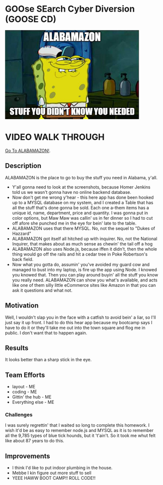 # GOOse SEarch Cyber Diversion (GOOSE CD)
![GOOSE CD](https://raw.githubusercontent.com/wattskimzey/ALABAMAZON/master/images/alabamazon.PNG)

# VIDEO WALK THROUGH
[Go To ALABAMAZON!](https://drive.google.com/file/d/1pQrqWTIJ8V88o5sW6bZLgx_thzCRBB4G/view).

## Description
ALABAMAZON is the place to go to buy the stuff you need in Alabama, y'all.
* Y'all gonna need to look at the screenshots, because Homer Jenkins told us we wasn't gonna have no online backend database.
* Now don't get me wrong y'hear - this here app has done been hooked up to a MYSQL database on my system, and I created a Table that has all the stuff that's done gonna be sold.  Each one a-them items has a unique id, name, department, price and quantity. I was gonna put in color options, but Maw Maw was callin' us in fer dinner so I had to cut off afore she punched me in the eye for bein' late to the table. 
* ALABAMAZON uses that there MYSQL.  No, not the sequel to "Dukes of Hazzard"
* ALABAMAZON got itself all hitched up with inquirer.  No, not the National Inquirer, that makes about as much sense as chewin' the tail off a hog
* ALABAMAZON also uses Node.js, because iffen it didn't, then the whole thing would go off the rails and hit a cedar tree in Poke Robertson's back field.  
* Now what you gotta do, assumin' you've avoided my guard cow and managed to bust into my laptop, is fire up the app using Node.  I knowed you knowed that.  Then you can play around buyin' all the stuff you know you really need.  ALABAMAZON can show you what's available, and acts like one of them silly little eCommerce sites like Amazon in that you can ask it questions and what not.  

## Motivation
Well, I wouldn't slap you in the face with a catfish to avoid bein' a liar, so I'll just say it up front.  I had to do this hear app because my bootcamp says I have to do it or they'll take me out into the town square and flog me in public.  I don't want that to happen again. 

## Results
It looks better than a sharp stick in the eye.

## Team Efforts
* layout - ME
* coding - ME
* Gittin' the hub - ME
* Everything else - ME

### Challenges
I was surely regrettin' that I waited so long to complete this homework.  I wish it'd be as easy to remember node.js and MYSQL as it is to remember all the 9,785 types of blue tick hounds, but it 't'ain't.  So it took me whut felt like about 87 years to do this. 

## Improvements
* I think I'd like to put indoor plumbing in the house.
* Mebbe I kin figure out more stuff to sell
* YEEE HAWW BOOT CAMP!! ROLL CODE!!

